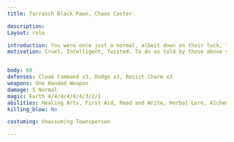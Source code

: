 ```yaml
---
title: Tarrasch Black Pawn, Chaos Caster

description: 
Layout: role

introduction: You were once just a normal, albeit down on their luck, townsperson. You never thought you would stoop this low, but the utter powerlessness of the orc occupation has you questioning your reality. Tempted into cruelty and chaos, you cast magic that defies Tyrra itself. You do not know the group is employed by the Bloody Fist.
motivation: Cruel, Intelligent, Twisted. To do as told by those above you in command


body: 60
defenses: Cloak Command x3, Dodge x3, Resist Charm x3
weapons: One Handed Weapon
damage: 5 Normal
magic: Earth 4/4/4/4/4/4/3/2/1
abilities: Healing Arts, First Aid, Read and Write, Herbal Lore, Alchemy x10
killing_blow: No

costuming: Unassuming Townsperson

---
```

